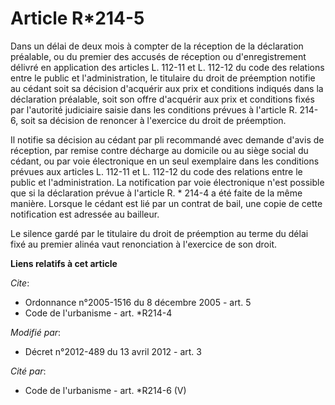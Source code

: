 # Article R*214-5

Dans un délai de deux mois à compter de la réception de la déclaration préalable, ou du premier des accusés de réception ou
d'enregistrement délivré en application des articles L. 112-11 et L. 112-12 du code des relations entre le public et
l'administration, le titulaire du droit de préemption notifie au cédant soit sa décision d'acquérir aux prix et conditions
indiqués dans la déclaration préalable, soit son offre d'acquérir aux prix et conditions fixés par l'autorité judiciaire
saisie dans les conditions prévues à l'article R. 214-6, soit sa décision de renoncer à l'exercice du droit de préemption. 

Il notifie sa décision au cédant par pli recommandé avec demande d'avis de réception, par remise contre décharge au domicile
ou au siège social du cédant, ou par voie électronique en un seul exemplaire dans les conditions prévues aux articles L.
112-11 et L. 112-12 du code des relations entre le public et l'administration. La notification par voie électronique n'est
possible que si la déclaration prévue à l'article R. * 214-4 a été faite de la même manière. Lorsque le cédant est lié par un
contrat de bail, une copie de cette notification est adressée au bailleur. 

Le silence gardé par le titulaire du droit de préemption au terme du délai fixé au premier alinéa vaut renonciation à
l'exercice de son droit.

**Liens relatifs à cet article**

_Cite_:

  - Ordonnance n°2005-1516 du 8 décembre 2005 - art. 5
  - Code de l'urbanisme - art. *R214-4

_Modifié par_:

  - Décret n°2012-489 du 13 avril 2012 - art. 3

_Cité par_:

  - Code de l'urbanisme - art. *R214-6 (V)
